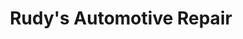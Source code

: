 ---
title: "Rudy's Automotive Repair"
url: /indianapolis/rudys-automotive-repair/
shop: car repair
---